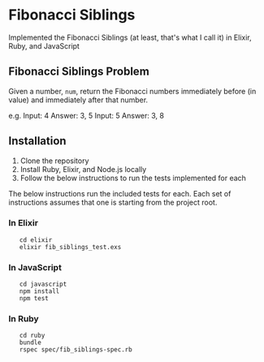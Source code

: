 # Fibonacci Siblings

Implemented the Fibonacci Siblings (at least, that's what I call it) in
Elixir, Ruby, and JavaScript

## Fibonacci Siblings Problem

Given a number, `num`, return the Fibonacci numbers immediately before (in value)
and immediately after that number.

e.g.
  Input: 4  Answer: 3, 5
  Input: 5  Answer: 3, 8

## Installation

1. Clone the repository
1. Install Ruby, Elixir, and Node.js locally
1. Follow the below instructions to run the tests implemented for each

The below instructions run the included tests for each.
Each set of instructions assumes that one is starting from the project root.

### In Elixir

```
   cd elixir
   elixir fib_siblings_test.exs
```

### In JavaScript

```
   cd javascript
   npm install
   npm test
```

### In Ruby

```
   cd ruby
   bundle
   rspec spec/fib_siblings-spec.rb
```
